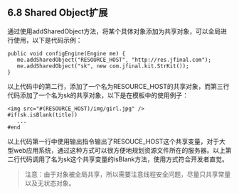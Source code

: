 ## 6.8 Shared Object扩展

通过使用addSharedObject方法，将某个具体对象添加为共享对象，可以全局进行使用，以下是代码示例：

```
public void configEngine(Engine me) {
   me.addSharedObject("RESOURCE_HOST", "http://res.jfinal.com");
   me.addSharedObject("sk", new com.jfinal.kit.StrKit());
}
```

以上代码中的第二行，添加了一个名为RESOURCE_HOST的共享对象，而第三行代码添加了一个名为sk的共享对象，以下是在模板中的使用例子：

```
<img src="#(RESOURCE_HOST)/img/girl.jpg" />
#if(sk.isBlank(title))
   ...
#end
```

以上代码第一行中使用输出指令输出了RESOUCE_HOST这个共享变量，对于大型web应用系统，通过这种方式可以很方便地规划资源文件所在的服务器。以上第二行代码调用了名为sk这个共享变量的isBlank方法，使用方式符合开发者直觉。

> 注意：由于对象被全局共享，所以需要注意线程安全问题，尽量只共享常量以及无状态对象。
